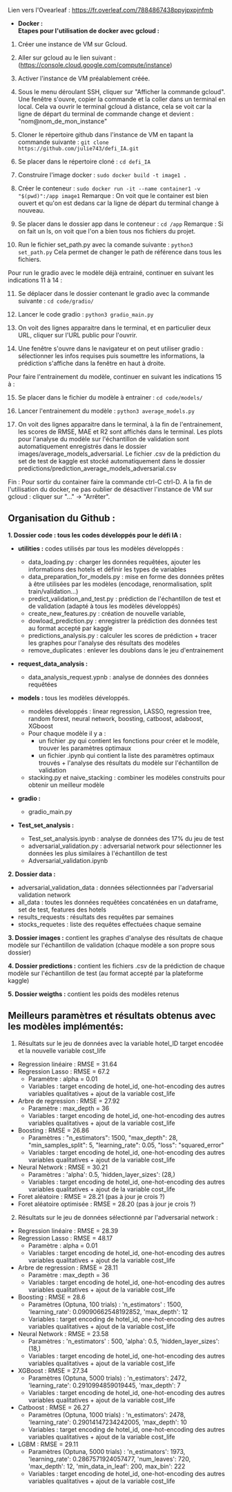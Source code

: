 Lien vers l'Ovearleaf : https://fr.overleaf.com/7884867438ppyjpxpjnfmb 

 
 - **Docker :**  
 **Etapes pour l'utilisation de docker avec gcloud :**

1. Créer une instance de VM sur Gcloud.

2. Aller sur gcloud au le lien suivant : (https://console.cloud.google.com/compute/instance) 

3. Activer l'instance de VM préalablement créée.

4. Sous le menu déroulant SSH, cliquer sur "Afficher la commande gcloud". Une fenêtre s'ouvre, copier la commande et la coller dans un terminal en local. Cela va ouvrir le terminal gcloud à distance, cela se voit car la ligne de départ du terminal de commande change et devient : "nom@nom_de_mon_instance" 

5. Cloner le répertoire github dans l'instance de VM en tapant la commande suivante : `git clone https://github.com/julie743/defi_IA.git`

6. Se placer dans le répertoire cloné : `cd defi_IA`

7. Construire l'image docker : `sudo docker build -t image1 .`

8. Créer le conteneur : `sudo docker run -it --name container1 -v "$(pwd)":/app image1`
Remarque : On voit que le container est bien ouvert et qu'on est dedans car la ligne de départ du terminal change à nouveau. 

9. Se placer dans le dossier app dans le conteneur : `cd /app`
Remarque : Si on fait un ls, on voit que l'on a bien tous nos fichiers du projet. 

10. Run le fichier set_path.py avec la comande suivante : `python3 set_path.py`
Cela permet de changer le path de référence dans tous les fichiers. 

Pour run le gradio avec le modèle déjà entrainé, continuer en suivant les indications 11 à 14 :

11. Se déplacer dans le dossier contenant le gradio avec la commande suivante : `cd code/gradio/`

12. Lancer le code gradio : `python3 gradio_main.py`

13. On voit des lignes apparaitre dans le terminal, et en particulier deux URL, cliquer sur l'URL public pour l'ouvrir. 

14. Une fenêtre s'ouvre dans le navigateur et on peut utiliser gradio : sélectionner les infos requises puis soumettre les informations, la prédiction s'affiche dans la fenêtre en haut à droite.  



Pour faire l'entrainement du modèle, continuer en suivant les indications 15 à :

15. Se placer dans le fichier du modèle à entrainer : `cd code/models/`

16. Lancer l'entrainement du modèle : `python3 average_models.py`

17. On voit des lignes apparaitre dans le terminal, à la fin de l'entrainement, les scores de RMSE, MAE et R2 sont affichés dans le terminal. Les plots pour l'analyse du modèle sur l'échantillon de validation sont automatiquement enregistrés dans le dossier images/average_models_adversarial. Le fichier .csv de la prédiction du set de test de kaggle est stocké automatiquement dans le dossier predictions/prediction_average_models_adversarial.csv

Fin : Pour sortir du container faire la commande ctrl-C ctrl-D. A la fin de l'utilisation du docker, ne pas oublier de désactiver l'instance de VM sur gcloud : cliquer sur "..." -> "Arrêter". 
 
 
Organisation du Github :
-------------------------------------------------------
**1. Dossier code : tous les codes développés pour le défi IA :**
- **utilities :** codes utilisés par tous les modèles développés :
    - data_loading.py : charger les données requêtées, ajouter les informations des hotels et définir les types de variables
    - data_preparation_for_models.py : mise en forme des données prêtes à être utilisées par les modèles (encodage, renormalisation, split train/validation...)
    - predict_validation_and_test.py : prédiction de l'échantillon de test et de validation (adapté à tous les modèles développés)
    - create_new_features.py : création de nouvelle variable, 
    - dowload_prediction.py : enregistrer la prédiction des données test au format accepté par kaggle
    - predictions_analysis.py : calculer les scores de prédiction + tracer les graphes pour l'analyse des résultats des modèles
    - remove_duplicates : enlever les doublons dans le jeu d'entrainement 

- **request_data_analysis :** 
    - data_analysis_request.ypnb : analyse de données des données requêtées 

- **models :** tous les modèles développés. 
    - modèles développés : linear regression, LASSO, regression tree, random forest, neural network, boosting, catboost, adaboost, XGboost
    - Pour chaque modèle il y a : 
        - un fichier .py qui contient les fonctions pour créer et le modèle, trouver les paramètres optimaux 
        - un fichier .ipynb qui contient la liste des paramètres optimaux trouvés + l'analyse des résultats du modèle sur l'échantillon de validation
    - stacking.py et naive_stacking : combiner les modèles construits pour obtenir un meilleur modèle
    
- **gradio :** 
    - gradio_main.py 

- **Test_set_analysis :**
    - Test_set_analysis.ipynb : analyse de données des 17% du jeu de test
    - adversarial_validation.py : adversarial network pour sélectionner les données les plus similaires à l'échantillon de test
    - Adversarial_validation.ipynb

**2. Dossier data :**
- adversarial_validation_data : données sélectionnées par l'adversarial validation network
- all_data : toutes les données requêtées concaténées en un dataframe, set de test, features des hotels
- results_requests : résultats des requêtes par semaines
- stocks_requetes : liste des requêtes effectuées chaque semaine
    
**3. Dossier images :** contient les graphes d'analyse des résultats de chaque modèle sur l'échantillon de validation (chaque modèle a son propre sous dossier)

**4. Dossier predictions :** contient les fichiers .csv de la prédiction de chaque modèle sur l'échantillon de test (au format accepté par la plateforme kaggle)    

**5. Dossier weigths :** contient les poids des modèles retenus



Meilleurs paramètres et résultats obtenus avec les modèles implémentés: 
-------------------------------------------------------

1. Résultats sur le jeu de données avec la variable hotel_ID target encodée et la nouvelle variable cost_life
- Regression linéaire : RMSE = 31.64 
- Regression Lasso : RMSE = 67.2
    - Paramètre : alpha = 0.01
    - Variables : target encoding de hotel_id, one-hot-encoding des autres variables qualitatives + ajout de la variable cost_life
- Arbre de regression : RMSE = 27.92
    - Paramètre : max_depth = 36
    - Variables : target encoding de hotel_id, one-hot-encoding des autres variables qualitatives + ajout de la variable cost_life
- Boosting : RMSE = 26.86
    - Paramètres : "n_estimators": 1500,
                   "max_depth": 28,
                   "min_samples_split": 5,
                   "learning_rate": 0.05,
                   "loss": "squared_error"
     - Variables : target encoding de hotel_id, one-hot-encoding des autres variables qualitatives + ajout de la variable cost_life
- Neural Network : RMSE = 30.21
    - Paramètres : 'alpha': 0.5, 'hidden_layer_sizes': (28,)
    - Variables : target encoding de hotel_id, one-hot-encoding des autres variables qualitatives + ajout de la variable cost_life
- Foret aléatoire : RMSE = 28.21 (pas à jour je crois ?)
- Foret aléatoire optimisée : RMSE = 28.20 (pas à jour je crois ?)

2. Résultats sur le jeu de données sélectionné par l'adversarial network : 
- Regression linéaire : RMSE = 28.39 
- Regression Lasso : RMSE = 48.17
    - Paramètre : alpha = 0.01
    - Variables : target encoding de hotel_id, one-hot-encoding des autres variables qualitatives + ajout de la variable cost_life
- Arbre de regression : RMSE = 28.11
    - Paramètre : max_depth = 36
    - Variables : target encoding de hotel_id, one-hot-encoding des autres variables qualitatives + ajout de la variable cost_life
- Boosting : RMSE = 28.6
    - Paramètres  (Optuna, 100 trials) : 'n_estimators' : 1500, 'learning_rate': 0.09090662548192852, 'max_depth': 12
    - Variables : target encoding de hotel_id, one-hot-encoding des autres variables qualitatives + ajout de la variable cost_life
- Neural Network : RMSE = 23.58
    - Paramètres : 'n_estimators' : 500, 'alpha': 0.5, 'hidden_layer_sizes': (18,)
    - Variables : target encoding de hotel_id, one-hot-encoding des autres variables qualitatives + ajout de la variable cost_life
- XGBoost : RMSE = 27.34
    - Paramètres (Optuna, 5000 trials) : 'n_estimators': 2472, 'learning_rate': 0.2910994859019445, 'max_depth': 7
    - Variables : target encoding de hotel_id, one-hot-encoding des autres variables qualitatives + ajout de la variable cost_life
- Catboost : RMSE = 26.27
    - Paramètres (Optuna, 1000 trials) : 'n_estimators': 2478, 'learning_rate': 0.29014147234242005, 'max_depth': 10
    - Variables : target encoding de hotel_id, one-hot-encoding des autres variables qualitatives + ajout de la variable cost_life
- LGBM : RMSE = 29.11 
    - Paramètres (Optuna, 5000 trials) : 'n_estimators': 1973, 'learning_rate': 0.2867571924057477, 'num_leaves': 720, 'max_depth': 12, 'min_data_in_leaf': 200, max_bin': 222
    - Variables : target encoding de hotel_id, one-hot-encoding des autres variables qualitatives + ajout de la variable cost_life
